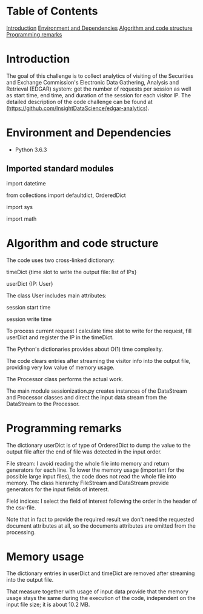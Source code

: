 # Table of Contents
[Introduction](README.md#Introduction)
[Environment and Dependencies](README.md#Environment-and-Dependencies)
[Algorithm and code structure](README.md#Algorithm-and-code-structure)
[Programming remarks](README.md#Programming-remarks)

# Introduction

The goal of this challenge is to collect analytics of visiting of the Securities and Exchange Commission's Electronic Data Gathering, Analysis and Retrieval (EDGAR) system: get the number of requests per session as well as start time, end time, and duration of the session for each visitor IP. The detailed description of the code challenge can be found at (https://github.com/InsightDataScience/edgar-analytics).

# Environment and Dependencies

* Python 3.6.3

## Imported standard modules

import datetime

from collections import defaultdict, OrderedDict

import sys

import math

# Algorithm and code structure

The code uses two cross-linked dictionary:

timeDict {time slot to write the output file: list of IPs}

userDict {IP: User}

The class User includes main attributes:

session start time

session write time

To process current request I calculate time slot to write for the request, fill userDict and register the IP in the timeDict.

The Python's dictionaries provides about O(1) time complexity.

The code clears entries after streaming the visitor info into the output file, providing very low value of memory usage.

The Processor class performs the actual work.

The main module sessionization.py creates instances of the DataStream and Processor classes and direct the input data stream from the DataStream to the Processor.

# Programming remarks

The dictionary userDict is of type of OrderedDict to dump the value to the output file after the end of file was detected in the input order.

File stream: I avoid reading the whole file into memory and return generators for each line.
To lower the memory usage (important for the possible large input files), the code does not read the whole file into memory. The class hierarchy FileStream and DataStream provide generators for the input fields of interest.

Field indices: I select the field of interest following the order in the header of the csv-file.

Note that in fact to provide the required result we don't need the requested document attributes at all, so the documents attributes are omitted from the processing.

# Memory usage

The dictionary entries in userDict and timeDict are removed after streaming into the output file.

That measure together with usage of input data provide that the memory usage stays the same during the execution of the code, independent on the input file size; it is about 10.2 MB.
